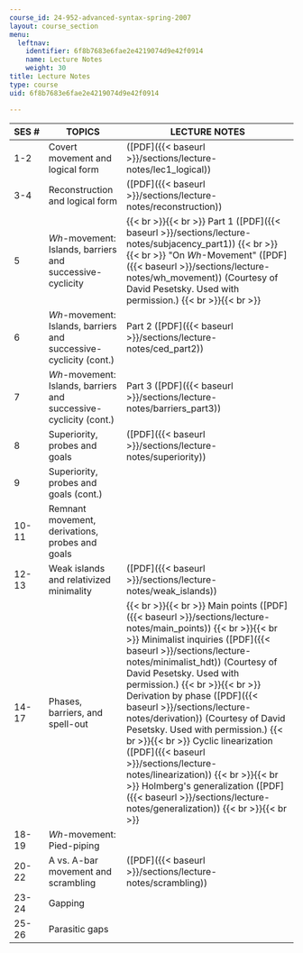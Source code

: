 ```yaml
---
course_id: 24-952-advanced-syntax-spring-2007
layout: course_section
menu:
  leftnav:
    identifier: 6f8b7683e6fae2e4219074d9e42f0914
    name: Lecture Notes
    weight: 30
title: Lecture Notes
type: course
uid: 6f8b7683e6fae2e4219074d9e42f0914

---
```


| SES # | TOPICS | LECTURE NOTES |
| --- | --- | --- |
| 1-2 | Covert movement and logical form | ([PDF]({{< baseurl >}}/sections/lecture-notes/lec1_logical)) |
| 3-4 | Reconstruction and logical form | ([PDF]({{< baseurl >}}/sections/lecture-notes/reconstruction)) |
| 5 | _Wh_\-movement: Islands, barriers and successive-cyclicity |  {{< br >}}{{< br >}} Part 1 ([PDF]({{< baseurl >}}/sections/lecture-notes/subjacency_part1)) {{< br >}}{{< br >}} "On _Wh_\-Movement" ([PDF]({{< baseurl >}}/sections/lecture-notes/wh_movement)) (Courtesy of David Pesetsky. Used with permission.) {{< br >}}{{< br >}}  |
| 6 | _Wh_\-movement: Islands, barriers and successive-cyclicity (cont.) | Part 2 ([PDF]({{< baseurl >}}/sections/lecture-notes/ced_part2)) |
| 7 | _Wh_\-movement: Islands, barriers and successive-cyclicity (cont.) | Part 3 ([PDF]({{< baseurl >}}/sections/lecture-notes/barriers_part3)) |
| 8 | Superiority, probes and goals | ([PDF]({{< baseurl >}}/sections/lecture-notes/superiority)) |
| 9 | Superiority, probes and goals (cont.) | &nbsp; |
| 10-11 | Remnant movement, derivations, probes and goals | &nbsp; |
| 12-13 | Weak islands and relativized minimality | ([PDF]({{< baseurl >}}/sections/lecture-notes/weak_islands)) |
| 14-17 | Phases, barriers, and spell-out |  {{< br >}}{{< br >}} Main points ([PDF]({{< baseurl >}}/sections/lecture-notes/main_points)) {{< br >}}{{< br >}} Minimalist inquiries ([PDF]({{< baseurl >}}/sections/lecture-notes/minimalist_hdt)) (Courtesy of David Pesetsky. Used with permission.) {{< br >}}{{< br >}} Derivation by phase ([PDF]({{< baseurl >}}/sections/lecture-notes/derivation)) (Courtesy of David Pesetsky. Used with permission.) {{< br >}}{{< br >}} Cyclic linearization ([PDF]({{< baseurl >}}/sections/lecture-notes/linearization)) {{< br >}}{{< br >}} Holmberg's generalization ([PDF]({{< baseurl >}}/sections/lecture-notes/generalization)) {{< br >}}{{< br >}}  |
| 18-19 | _Wh_\-movement: Pied-piping | &nbsp; |
| 20-22 | A vs. A-bar movement and scrambling | ([PDF]({{< baseurl >}}/sections/lecture-notes/scrambling)) |
| 23-24 | Gapping | &nbsp; |
| 25-26 | Parasitic gaps |